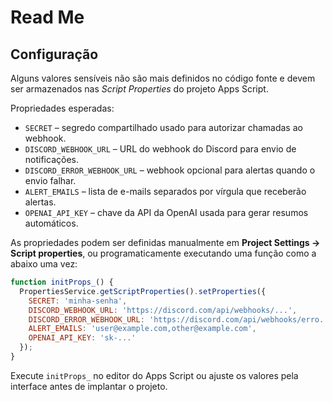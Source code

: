 # Read Me

## Configuração

Alguns valores sensíveis não são mais definidos no código fonte e devem ser
armazenados nas *Script Properties* do projeto Apps Script.

Propriedades esperadas:

- `SECRET` – segredo compartilhado usado para autorizar chamadas ao webhook.
- `DISCORD_WEBHOOK_URL` – URL do webhook do Discord para envio de notificações.
- `DISCORD_ERROR_WEBHOOK_URL` – webhook opcional para alertas quando o envio falhar.
- `ALERT_EMAILS` – lista de e-mails separados por vírgula que receberão alertas.
- `OPENAI_API_KEY` – chave da API da OpenAI usada para gerar resumos automáticos.

As propriedades podem ser definidas manualmente em **Project Settings → Script
properties**, ou programaticamente executando uma função como a abaixo uma vez:

```javascript
function initProps_() {
  PropertiesService.getScriptProperties().setProperties({
    SECRET: 'minha-senha',
    DISCORD_WEBHOOK_URL: 'https://discord.com/api/webhooks/...',
    DISCORD_ERROR_WEBHOOK_URL: 'https://discord.com/api/webhooks/erro...',
    ALERT_EMAILS: 'user@example.com,other@example.com',
    OPENAI_API_KEY: 'sk-...'
  });
}
```

Execute `initProps_` no editor do Apps Script ou ajuste os valores pela
interface antes de implantar o projeto.
